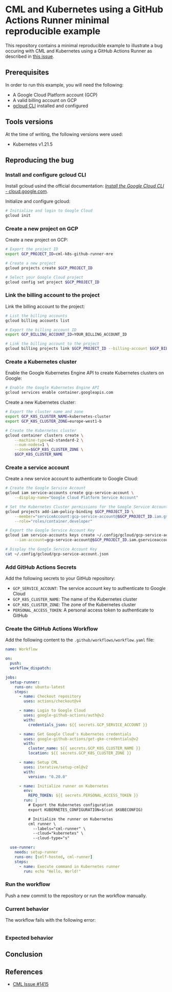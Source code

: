 # CML and Kubernetes using a GitHub Actions Runner minimal reproducible example

This repository contains a minimal reproducible example to illustrate a bug
occuring with CML and Kubernetes using a GitHub Actions Runner as described in
[this issue](https://github.com/iterative/cml/issues/1415).

## Prerequisites

In order to run this example, you will need the following:

- A Google Cloud Platform account (GCP)
- A valid billing account on GCP
- [gcloud CLI](https://cloud.google.com/sdk/docs/install-sdk) installed and
  configured

## Tools versions

At the time of writing, the following versions were used:

- Kubernetes v1.21.5

## Reproducing the bug

### Install and configure gcloud CLI

Install gcloud usind the official documentation:
[_Install the Google Cloud CLI_ - cloud.google.com](https://cloud.google.com/sdk/docs/install-sdk).

Initialize and configure gcloud:

```sh title="Execute the following command(s) in a terminal"
# Initialize and login to Google Cloud
gcloud init
```

### Create a new project on GCP

Create a new project on GCP:

```sh
# Export the project ID
export GCP_PROJECT_ID=cml-k8s-github-runner-mre

# Create a new project
gcloud projects create $GCP_PROJECT_ID

# Select your Google Cloud project
gcloud config set project $GCP_PROJECT_ID
```

### Link the billing account to the project

Link the billing account to the project:

```sh
# List the billing accounts
gcloud billing accounts list

# Export the billing account ID
export GCP_BILLING_ACCOUNT_ID=YOUR_BILLING_ACCOUNT_ID

# Link the billing account to the project
gcloud billing projects link $GCP_PROJECT_ID --billing-account $GCP_BILLING_ACCOUNT_ID
```

### Create a Kubernetes cluster

Enable the Google Kubernetes Engine API to create Kubernetes clusters on Google:

```sh
# Enable the Google Kubernetes Engine API
gcloud services enable container.googleapis.com
```

Create a new Kubernetes cluster:

```sh
# Export the cluster name and zone
export GCP_K8S_CLUSTER_NAME=kubernetes-cluster
export GCP_K8S_CLUSTER_ZONE=europe-west1-b

# Create the Kubernetes cluster
gcloud container clusters create \
    --machine-type=e2-standard-2 \
    --num-nodes=1 \
    --zone=$GCP_K8S_CLUSTER_ZONE \
    $GCP_K8S_CLUSTER_NAME
```

### Create a service account

Create a new service account to authenticate to Google Cloud:

```sh
# Create the Google Service Account
gcloud iam service-accounts create gcp-service-account \
    --display-name="Google Cloud Platform Service Account"

# Set the Kubernetes Cluster permissions for the Google Service Account
gcloud projects add-iam-policy-binding $GCP_PROJECT_ID \
    --member="serviceAccount:gcp-service-account@$GCP_PROJECT_ID.iam.gserviceaccount.com" \
    --role="roles/container.developer"

# Export the Google Service Account Key
gcloud iam service-accounts keys create ~/.config/gcloud/gcp-service-account.json \
    --iam-account=gcp-service-account@$GCP_PROJECT_ID.iam.gserviceaccount.com

# Display the Google Service Account Key
cat ~/.config/gcloud/gcp-service-account.json
```

### Add GitHub Actions Secrets

Add the following secrets to your GitHub repository:

- `GCP_SERVICE_ACCOUNT`: The service account key to authenticate to Google Cloud
- `GCP_K8S_CLUSTER_NAME`: The name of the Kubernetes cluster
- `GCP_K8S_CLUSTER_ZONE`: The zone of the Kubernetes cluster
- `PERSONAL_ACCESS_TOKEN`: A personal access token to authenticate to GitHub

### Create the GitHub Actions Workflow

Add the following content to the `.github/workflows/workflow.yaml` file:

```yaml
name: Workflow

on:
  push:
  workflow_dispatch:

jobs:
  setup-runner:
    runs-on: ubuntu-latest
    steps:
      - name: Checkout repository
        uses: actions/checkout@v4

      - name: Login to Google Cloud
        uses: google-github-actions/auth@v2
        with:
          credentials_json: ${{ secrets.GCP_SERVICE_ACCOUNT }}

      - name: Get Google Cloud's Kubernetes credentials
        uses: google-github-actions/get-gke-credentials@v2
        with:
          cluster_name: ${{ secrets.GCP_K8S_CLUSTER_NAME }}
          location: ${{ secrets.GCP_K8S_CLUSTER_ZONE }}

      - name: Setup CML
        uses: iterative/setup-cml@v2
        with:
          version: "0.20.0"

      - name: Initialize runner on Kubernetes
        env:
          REPO_TOKEN: ${{ secrets.PERSONAL_ACCESS_TOKEN }}
        run: |
          # Export the Kubernetes configuration
          export KUBERNETES_CONFIGURATION=$(cat $KUBECONFIG)

          # Initialize the runner on Kubernetes
          cml runner \
            --labels="cml-runner" \
            --cloud="kubernetes" \
            --cloud-type="s"

  use-runner:
    needs: setup-runner
    runs-on: [self-hosted, cml-runner]
    steps:
      - name: Execute command in Kubernetes runner
        run: echo "Hello, World!"
```

### Run the workflow

Push a new commit to the repository or run the workflow manually.

### Current behavior

The workflow fails with the following error:

```sh
```

### Expected behavior


## Conclusion

## References

- [CML Issue #1415](https://github.com/iterative/cml/issues/1415)
